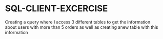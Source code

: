 # SQL-CLIENT-EXCERCISE
Creating a query where I access 3 different tables to get the information about users with more than 5 orders as well as creating anew table with this information
